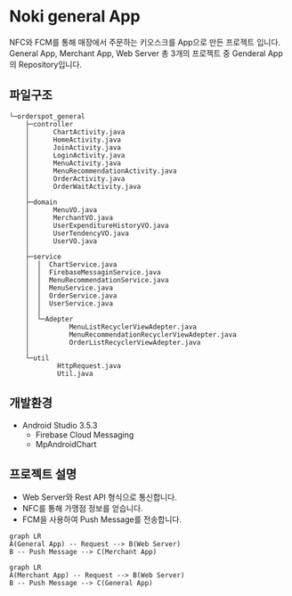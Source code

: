 # Noki general App
NFC와 FCM를 통해 매장에서 주문하는 키오스크를 App으로 만든 프로젝트 입니다.
General App, Merchant App, Web Server  총 3개의 프로젝트 중 Genderal App의 Repository입니다.


## 파일구조
```
└─orderspot_general
    ├─controller
    │      ChartActivity.java
    │      HomeActivity.java
    │      JoinActivity.java
    │      LoginActivity.java
    │      MenuActivity.java
    │      MenuRecommendationActivity.java
    │      OrderActivity.java
    │      OrderWaitActivity.java
    │
    ├─domain
    │      MenuVO.java
    │      MerchantVO.java
    │      UserExpenditureHistoryVO.java
    │      UserTendencyVO.java
    │      UserVO.java
    │
    ├─service
    │  │  ChartService.java
    │  │  FirebaseMessaginService.java
    │  │  MenuRecommendationService.java
    │  │  MenuService.java
    │  │  OrderService.java
    │  │  UserService.java
    │  │
    │  └─Adepter
    │          MenuListRecyclerViewAdepter.java
    │          MenuRecommendationRecyclerViewAdepter.java
    │          OrderListRecyclerViewAdepter.java
    │
    └─util
            HttpRequest.java
            Util.java
```

## 개발환경
- Android Studio 3.5.3
	- Firebase Cloud Messaging
	- MpAndroidChart

## 프로젝트 설명
- Web Server와 Rest API 형식으로 통신합니다.
- NFC를 통해 가맹점 정보를 얻습니다.
- FCM을 사용하여 Push Message를 전송합니다.
~~~mermaid
graph LR
A(General App) -- Request --> B(Web Server)
B -- Push Message --> C(Merchant App)
~~~
~~~mermaid
graph LR
A(Merchant App) -- Request --> B(Web Server)
B -- Push Message --> C(General App)
~~~

